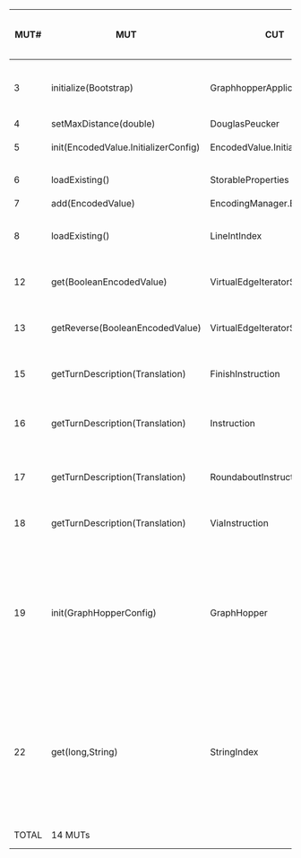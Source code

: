 | MUT\# | MUT | CUT | total mutants in MUT | mutants not raising errors | killed by baseline | killed by oo | killed by po | killed by co | killed by (oo +) po + co | live mutants (oracle) | live mutants (not covered) | live mutants (equivalent) |
|---|---|---|---|---|---|---|---|---|---|---|---|---|
| 3 | initialize(Bootstrap) | GraphhopperApplication | 8 | 7 | 0 | - | 1 ```3_14.java``` | 1 ```3_14.java``` | 1 ```3_14.java``` | ```3_6.java, 3_7.java, 3_8.java, 3_9.java, 3_10.java, 3_11.java``` | - | - |
| 4 | setMaxDistance(double) | DouglasPeucker | 2 | 2 | 0 | - | 1 ```4_29.java``` | 1 ```4_29.java``` | 1 ```4_29.java``` | ```4_9.java``` | - | - |
| 5 | init(EncodedValue.InitializerConfig) | EncodedValue.InitializerConfig | 5 | 4 | 0 | 1 ```5_156.java``` | 2 ```5_156.java, 5_157.java``` | 2 ```5_156.java, 5_157.java``` | 2 ```5_156.java, 5_157.java``` | - | ```5_58.java, 5_88.java``` | - |
| 6 | loadExisting() | StorableProperties | 6 | 4 | 0 | 2 ```6_4.java, 6_58.java``` | 3 ```6_4.java, 6_57.java, 6_58.java``` | 3 ```6_4.java, 6_57.java, 6_58.java``` | 3 ```6_4.java, 6_57.java, 6_58.java``` | - | ```6_27.java``` | - |
| 7 | add(EncodedValue) | EncodingManager.Builder | 4 | 3 | 0 | - | 1 ```7_310.java``` | 1 ```7_310.java``` | 1 ```7_310.java``` | ```7_148.java``` | ```7_206.java``` | - |
| 8 | loadExisting() | LineIntIndex | 6 | 6 | 0 | 2 ```8_96.java, 8_174.java``` | 5 ```8_94.java, 8_95.java, 8_96.java, 8_173.java, 8_174.java``` | 3 ```8_96.java, 8_173.java, 8_174.java``` | 5 ```8_94.java, 8_95.java, 8_96.java, 8_173.java, 8_174.java``` | - | ```8_120.java``` | - |
| 12 | get(BooleanEncodedValue) | VirtualEdgeIteratorState | 4 | 3 | 0 | 2 ```12_46.java, 12_65.java``` | 3 ```12_45.java, 12_46.java, 12_65.java``` | 3 ```12_45.java, 12_46.java, 12_65.java``` | 3 ```12_45.java, 12_46.java, 12_65.java``` | - | - | - |
| 13 | getReverse(BooleanEncodedValue) | VirtualEdgeIteratorState | 5 | 4 | 0 | 3 ```13_43.java, 13_64.java, 13_97.java``` | 4 ```13_42.java, 13_43.java, 13_64.java, 13_97.java``` | 3 ```13_42.java, 13_43.java, 13_64.java``` | 4 ```13_42.java, 13_43.java, 13_64.java, 13_97.java``` | - | - | - |
| 15 | getTurnDescription(Translation) | FinishInstruction | 5 | 4 | 0 | 3 ```15_4.java, 15_6.java, 15_7.java``` | 3 ```15_4.java, 15_6.java, 15_7.java``` | 3 ```15_4.java, 15_6.java, 15_7.java``` | 3 ```15_4.java, 15_6.java, 15_7.java``` | - | ```15_5.java``` | - |
| 16 | getTurnDescription(Translation) | Instruction | 11 | 10 | 0 | 4 ```16_14.java, 16_25.java, 16_26.java, 16_52.java``` | 3 ```16_25.java, 16_26.java, 16_52.java``` | 2 ```16_25.java, 16_26.java``` | 4 ```16_14.java, 16_25.java, 16_26.java, 16_52.java``` | - | ```16_15.java, 16_24.java, 16_48.java, 16_49.java, 16_50.java, 16_51.java``` | - |
| 17 | getTurnDescription(Translation) | RoundaboutInstruction | 8 | 6 | 0 | 4 ```17_3.java, 17_8.java, 17_21.java, 17_22.java``` | 3 ```17_3.java, 17_21.java, 17_22.java``` | 2 ```17_21.java, 17_22.java``` | 4 ```17_3.java, 17_8.java, 17_21.java, 17_22.java``` | - | ```17_9.java, 17_17.java``` | - |
| 18 | getTurnDescription(Translation) | ViaInstruction | 5 | 4 | 0 | 3 ```18_3.java, 18_6.java, 18_7.java``` | 3 ```18_3.java, 18_6.java, 18_7.java``` | 3 ```18_3.java, 18_6.java, 18_7.java``` | 3 ```18_3.java, 18_6.java, 18_7.java``` | - | ```18_4.java``` | - |
| 19 | init(GraphHopperConfig) | GraphHopper | 26 | 19 | 0 | - | 1 ```19_275.java``` | 1 ```19_275.java``` | 1 ```19_275.java``` | ```19_24.java, 19_150.java, 19_383.java``` | ```19_149.java, 19_151.java, 19_152.java, 19_153.java, 19_154.java, 19_155.java, 19_156.java, 19_157.java, 19_158.java, 19_159.java, 19_160.java, 19_222.java, 19_223.java, 19_334.java, 19_379.java``` | - |
| 22 | get(long,String) | StringIndex | 33 | 32 | 0 | - | 14 ```22_8.java, 22_25.java, 22_47.java, 22_76.java, 22_97.java, 22_98.java, 22_111.java, 22_113.java, 22_114.java, 22_115.java, 22_116.java, 22_117.java, 22_118.java, 22_137.java``` | 12 ```22_8.java, 22_25.java, 22_47.java, 22_97.java, 22_98.java, 22_111.java, 22_113.java, 22_114.java, 22_115.java, 22_116.java, 22_117.java, 22_118.java``` | 14 ```22_8.java, 22_25.java, 22_47.java, 22_76.java, 22_97.java, 22_98.java, 22_111.java, 22_113.java, 22_114.java, 22_115.java, 22_116.java, 22_117.java, 22_118.java, 22_137.java``` | ```22_33.java, 22_62.java, 22_77.java, 22_138.java``` | ```22_6.java, 22_7.java, 22_32.java, 22_34.java, 22_35.java, 22_36.java, 22_37.java, 22_45.java, 22_46.java, 22_63.java, 22_64.java, 22_75.java, 22_80.java, 22_112.java``` | - |
| TOTAL | 14 MUTs |  | 128 | 108 | 0 / 108 | 24 / 108 | 47 / 108 | 40 / 108 | 49 / 108 (45.3%) | 15 | 44 | - |
